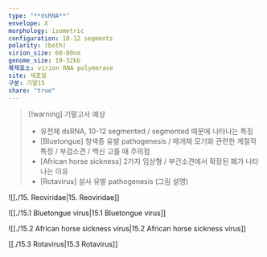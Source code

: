 ```yaml
---
type: "**dsRNA**"
envelope: X
morphology: isometric
configuration: 10-12 segments
polarity: (both)
virion_size: 60-80nm
genome_size: 19-32kb
복제효소: virion RNA polymerase
site: 세포질
구분: 기말15
share: "true"
---
```

>[!warning] 기말고사 예상
>- 유전체 dsRNA, 10-12 segmented / segmented 때문에 나타나는 특징
>- [Bluetongue] 청색증 유발 pathogenesis / 매개체 모기와 관련한 계절적 특징 / 부검소견 / 백신 고를 때 주의점
>- [African horse sickness] 2가지 임상형 / 부건소견에서 확장된 폐가 나타나는 이유
>- [Rotavirus] 설사 유발 pathogenesis (그림 설명)

![[./15. Reoviridae|15. Reoviridae]]

![[./15.1 Bluetongue virus|15.1 Bluetongue virus]]

![[./15.2 African horse sickness virus|15.2 African horse sickness virus]]

[[./15.3 Rotavirus|15.3 Rotavirus]]
